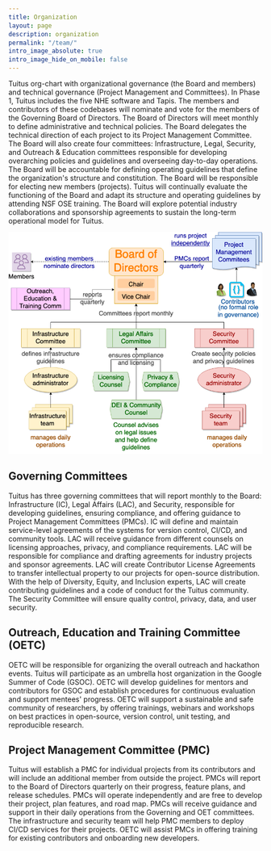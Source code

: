 ```yaml
---
title: Organization
layout: page
description: organization
permalink: "/team/"
intro_image_absolute: true
intro_image_hide_on_mobile: false
---
```


Tuitus org-chart with organizational governance (the Board and members) and technical governance (Project Management and Committees). In Phase 1, Tuitus includes the five NHE software and Tapis. The members and contributors of these codebases will nominate and vote for the members of the Governing Board of Directors. The Board of Directors will meet monthly to define administrative and technical policies. The Board delegates the technical direction of each project to its Project Management Committee. The Board will also create four committees: Infrastructure, Legal, Security, and Outreach & Education committees responsible for developing overarching policies and guidelines and overseeing day-to-day operations. The Board will be accountable for defining operating guidelines that define the organization's structure and constitution. The Board will be responsible for electing new members (projects). Tuitus will continually evaluate the functioning of the Board and adapt its structure and operating guidelines by attending NSF OSE training. The Board will explore potential industry collaborations and sponsorship agreements to sustain the long-term operational model for Tuitus.

![Org chart](/images/org-chart.png)

## Governing Committees

Tuitus has three governing committees that will report monthly to the Board: Infrastructure (IC), Legal Affairs (LAC), and Security, responsible for developing guidelines, ensuring compliance, and offering guidance to Project Management Committees (PMCs). IC will define and maintain service-level agreements of the systems for version control, CI/CD, and community tools. LAC will receive guidance from different counsels on licensing approaches, privacy, and compliance requirements. LAC will be responsible for compliance and drafting agreements for industry projects and sponsor agreements. LAC will create Contributor License Agreements to transfer intellectual property to our projects for open-source distribution. With the help of Diversity, Equity, and Inclusion experts, LAC will create contributing guidelines and a code of conduct for the Tuitus community. The Security Committee will ensure quality control, privacy, data, and user security.

## Outreach, Education and Training Committee (OETC)

OETC will be responsible for organizing the overall outreach and hackathon events. Tuitus will participate as an umbrella host organization in the Google Summer of Code (GSOC). OETC will develop guidelines for mentors and contributors for GSOC and establish procedures for continuous evaluation and support mentees' progress. OETC will support a sustainable and safe community of researchers, by offering trainings, webinars and workshops on best practices in open-source, version control, unit testing, and reproducible research.

## Project Management Committee (PMC)

Tuitus will establish a PMC for individual projects from its contributors and will include an additional member from outside the project. PMCs will report to the Board of Directors quarterly on their progress, feature plans, and release schedules. PMCs will operate independently and are free to develop their project, plan features, and road map. PMCs will receive guidance and support in their daily operations from the Governing and OET committees. The infrastructure and security team will help PMC members to deploy CI/CD services for their projects. OETC will assist PMCs in offering training for existing contributors and onboarding new developers.